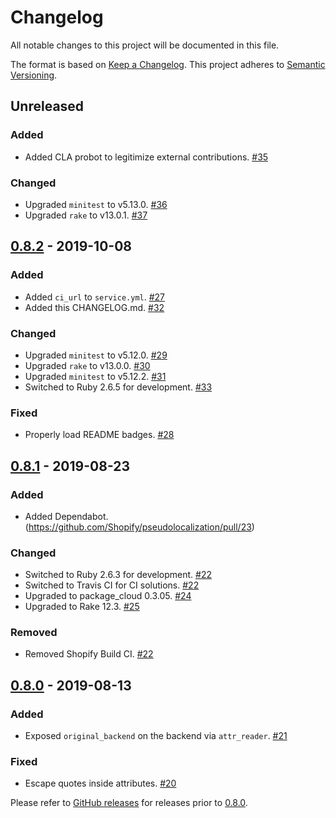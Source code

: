 # Changelog
All notable changes to this project will be documented in this file.

The format is based on [Keep a Changelog](https://keepachangelog.com/en/1.0.0/). This project adheres to [Semantic Versioning](https://semver.org/spec/v2.0.0.html).

## Unreleased
### Added
- Added CLA probot to legitimize external contributions. [#35](https://github.com/shopify/pseudolocalization/pull/35)

### Changed
- Upgraded `minitest` to v5.13.0. [#36](https://github.com/Shopify/pseudolocalization/pull/36)
- Upgraded `rake` to v13.0.1. [#37](https://github.com/Shopify/pseudolocalization/pull/37)

## [0.8.2] - 2019-10-08
### Added
- Added `ci_url` to `service.yml`. [#27](https://github.com/shopify/pseudolocalization/pull/27)
- Added this CHANGELOG.md. [#32](https://github.com/Shopify/pseudolocalization/pull/32)

### Changed
- Upgraded `minitest` to v5.12.0. [#29](https://github.com/shopify/pseudolocalization/pull/29)
- Upgraded `rake` to v13.0.0. [#30](https://github.com/shopify/pseudolocalization/pull/30)
- Upgraded `minitest` to v5.12.2. [#31](https://github.com/shopify/pseudolocalization/pull/31)
- Switched to Ruby 2.6.5 for development. [#33](https://github.com/Shopify/pseudolocalization/pull/33)

### Fixed
- Properly load README badges. [#28](https://github.com/shopify/pseudolocalization/pull/28)

## [0.8.1] - 2019-08-23
### Added
- Added Dependabot. (https://github.com/Shopify/pseudolocalization/pull/23)

### Changed
- Switched to Ruby 2.6.3 for development. [#22](https://github.com/Shopify/pseudolocalization/pull/22)
- Switched to Travis CI for CI solutions. [#22](https://github.com/Shopify/pseudolocalization/pull/22)
- Upgraded to package_cloud 0.3.05. [#24](https://github.com/Shopify/pseudolocalization/pull/24)
- Upgraded to Rake 12.3. [#25](https://github.com/Shopify/pseudolocalization/pull/25)

### Removed
- Removed Shopify Build CI. [#22](https://github.com/Shopify/pseudolocalization/pull/22)

## [0.8.0] - 2019-08-13
### Added

- Exposed `original_backend` on the backend via `attr_reader`. [#21](https://github.com/Shopify/pseudolocalization/pull/21)

### Fixed

- Escape quotes inside attributes. [#20](https://github.com/Shopify/pseudolocalization/pull/20)


Please refer to [GitHub releases](https://github.com/Shopify/pseudolocalization/releases) for releases prior to [0.8.0].

[Unreleased]: https://github.com/Shopify/pseudolocalization/compare/0.8.2...HEAD
[0.8.2]: https://github.com/Shopify/pseudolocalization/compare/0.8.1...0.8.2
[0.8.1]: https://github.com/Shopify/pseudolocalization/compare/0.8.0...0.8.1
[0.8.0]: https://github.com/Shopify/pseudolocalization/compare/0.7.0...0.8.0

